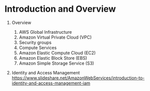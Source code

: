 # Introduction and Overview

1. Overview 
	1. AWS Global Infrastructure
	2. Amazon Virtual Private Cloud (VPC)
	3. Security groups
	4. Compute Services
	5. Amazon Elastic Compute Cloud (EC2)
	6. Amazon Elastic Block Store (EBS)
	7. Amazon Simple Storage Service (S3)
 
2. Identity and Access Management
  https://www.slideshare.net/AmazonWebServices/introduction-to-identity-and-access-management-iam
